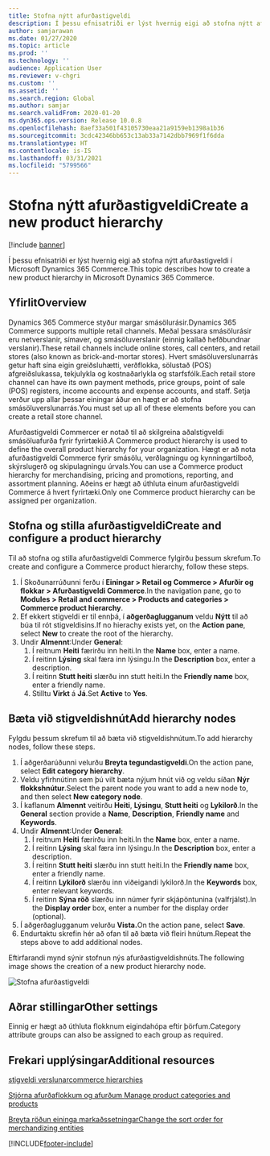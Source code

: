 ```yaml
---
title: Stofna nýtt afurðastigveldi
description: Í þessu efnisatriði er lýst hvernig eigi að stofna nýtt afurðastigveldi í Microsoft Dynamics 365 Commerce.
author: samjarawan
ms.date: 01/27/2020
ms.topic: article
ms.prod: ''
ms.technology: ''
audience: Application User
ms.reviewer: v-chgri
ms.custom: ''
ms.assetid: ''
ms.search.region: Global
ms.author: samjar
ms.search.validFrom: 2020-01-20
ms.dyn365.ops.version: Release 10.0.8
ms.openlocfilehash: 8aef33a501f43105730eaa21a9159eb1398a1b36
ms.sourcegitcommit: 3cdc42346bb653c13ab33a7142dbb7969f1f6dda
ms.translationtype: HT
ms.contentlocale: is-IS
ms.lasthandoff: 03/31/2021
ms.locfileid: "5799566"
---
```

# <a name="create-a-new-product-hierarchy"></a><span data-ttu-id="b293b-103">Stofna nýtt afurðastigveldi</span><span class="sxs-lookup"><span data-stu-id="b293b-103">Create a new product hierarchy</span></span>


[!include [banner](includes/banner.md)]

<span data-ttu-id="b293b-104">Í þessu efnisatriði er lýst hvernig eigi að stofna nýtt afurðastigveldi í Microsoft Dynamics 365 Commerce.</span><span class="sxs-lookup"><span data-stu-id="b293b-104">This topic describes how to create a new product hierarchy in Microsoft Dynamics 365 Commerce.</span></span>

## <a name="overview"></a><span data-ttu-id="b293b-105">Yfirlit</span><span class="sxs-lookup"><span data-stu-id="b293b-105">Overview</span></span>

<span data-ttu-id="b293b-106">Dynamics 365 Commerce styður margar smásölurásir.</span><span class="sxs-lookup"><span data-stu-id="b293b-106">Dynamics 365 Commerce supports multiple retail channels.</span></span> <span data-ttu-id="b293b-107">Meðal þessara smásölurásir eru netverslanir, símaver, og smásöluverslanir (einnig kallað hefðbundnar verslanir).</span><span class="sxs-lookup"><span data-stu-id="b293b-107">These retail channels include online stores, call centers, and retail stores (also known as brick-and-mortar stores).</span></span> <span data-ttu-id="b293b-108">Hvert smásöluverslunarrás getur haft sína eigin greiðsluhætti, verðflokka, sölustað (POS) afgreiðslukassa, tekjulykla og kostnaðarlykla og starfsfólk.</span><span class="sxs-lookup"><span data-stu-id="b293b-108">Each retail store channel can have its own payment methods, price groups, point of sale (POS) registers, income accounts and expense accounts, and staff.</span></span> <span data-ttu-id="b293b-109">Setja verður upp allar þessar einingar áður en hægt er að stofna smásöluverslunarrás.</span><span class="sxs-lookup"><span data-stu-id="b293b-109">You must set up all of these elements before you can create a retail store channel.</span></span> 

<span data-ttu-id="b293b-110">Afurðastigveldi Commercer er notað til að skilgreina aðalstigveldi smásöluafurða fyrir fyrirtækið.</span><span class="sxs-lookup"><span data-stu-id="b293b-110">A Commerce product hierarchy is used to define the overall product hierarchy for your organization.</span></span> <span data-ttu-id="b293b-111">Hægt er að nota afurðastigveldi Commerce fyrir smásölu, verðlagningu og kynningartilboð, skýrslugerð og skipulagningu úrvals.</span><span class="sxs-lookup"><span data-stu-id="b293b-111">You can use a Commerce product hierarchy for merchandising, pricing and promotions, reporting, and assortment planning.</span></span> <span data-ttu-id="b293b-112">Aðeins er hægt að úthluta einum afurðastigveldi Commerce á hvert fyrirtæki.</span><span class="sxs-lookup"><span data-stu-id="b293b-112">Only one Commerce product hierarchy can be assigned per organization.</span></span>

## <a name="create-and-configure-a-product-hierarchy"></a><span data-ttu-id="b293b-113">Stofna og stilla afurðastigveldi</span><span class="sxs-lookup"><span data-stu-id="b293b-113">Create and configure a product hierarchy</span></span>

<span data-ttu-id="b293b-114">Til að stofna og stilla afurðastigveldi Commerce fylgirðu þessum skrefum.</span><span class="sxs-lookup"><span data-stu-id="b293b-114">To create and configure a Commerce product hierarchy, follow these steps.</span></span>

1. <span data-ttu-id="b293b-115">Í Skoðunarrúðunni ferðu í **Einingar \> Retail og Commerce \> Afurðir og flokkar \> Afurðastigveldi Commerce**.</span><span class="sxs-lookup"><span data-stu-id="b293b-115">In the navigation pane, go to **Modules \> Retail and commerce \> Products and categories \> Commerce product hierarchy**.</span></span>
1. <span data-ttu-id="b293b-116">Ef ekkert stigveldi er til ennþá, í **aðgerðaglugganum** veldu **Nýtt** til að búa til rót stigveldisins.</span><span class="sxs-lookup"><span data-stu-id="b293b-116">If no hierachy exists yet, on the **Action pane**, select **New** to create the root of the hierarchy.</span></span>
1. <span data-ttu-id="b293b-117">Undir **Almennt**:</span><span class="sxs-lookup"><span data-stu-id="b293b-117">Under **General**:</span></span>
    1. <span data-ttu-id="b293b-118">Í reitnum **Heiti** færirðu inn heiti.</span><span class="sxs-lookup"><span data-stu-id="b293b-118">In the **Name** box, enter a name.</span></span>
    1. <span data-ttu-id="b293b-119">Í reitinn **Lýsing** skal færa inn lýsingu.</span><span class="sxs-lookup"><span data-stu-id="b293b-119">In the **Description** box, enter a description.</span></span>
    1. <span data-ttu-id="b293b-120">Í reitinn **Stutt heiti** slærðu inn stutt heiti.</span><span class="sxs-lookup"><span data-stu-id="b293b-120">In the **Friendly name** box, enter a friendly name.</span></span>
    1. <span data-ttu-id="b293b-121">Stilltu **Virkt** á **Já**.</span><span class="sxs-lookup"><span data-stu-id="b293b-121">Set **Active** to **Yes**.</span></span>

## <a name="add-hierarchy-nodes"></a><span data-ttu-id="b293b-122">Bæta við stigveldishnút</span><span class="sxs-lookup"><span data-stu-id="b293b-122">Add hierarchy nodes</span></span>

<span data-ttu-id="b293b-123">Fylgdu þessum skrefum til að bæta við stigveldishnútum.</span><span class="sxs-lookup"><span data-stu-id="b293b-123">To add hierarchy nodes, follow these steps.</span></span>

1. <span data-ttu-id="b293b-124">Í aðgerðarúðunni velurðu **Breyta tegundastigveldi**.</span><span class="sxs-lookup"><span data-stu-id="b293b-124">On the action pane, select **Edit category hierarchy**.</span></span>
1. <span data-ttu-id="b293b-125">Veldu yfirhnútinn sem þú vilt bæta nýjum hnút við og veldu síðan **Nýr flokkshnútur**.</span><span class="sxs-lookup"><span data-stu-id="b293b-125">Select the parent node you want to add a new node to, and then select **New category node**.</span></span>
1. <span data-ttu-id="b293b-126">Í kaflanum **Almennt** veitirðu **Heiti**, **Lýsingu**, **Stutt heiti** og **Lykilorð**.</span><span class="sxs-lookup"><span data-stu-id="b293b-126">In the **General** section provide a **Name**, **Description**, **Friendly name** and **Keywords**.</span></span>
1. <span data-ttu-id="b293b-127">Undir **Almennt**:</span><span class="sxs-lookup"><span data-stu-id="b293b-127">Under **General**:</span></span>
    1. <span data-ttu-id="b293b-128">Í reitnum **Heiti** færirðu inn heiti.</span><span class="sxs-lookup"><span data-stu-id="b293b-128">In the **Name** box, enter a name.</span></span>
    1. <span data-ttu-id="b293b-129">Í reitinn **Lýsing** skal færa inn lýsingu.</span><span class="sxs-lookup"><span data-stu-id="b293b-129">In the **Description** box, enter a description.</span></span>
    1. <span data-ttu-id="b293b-130">Í reitinn **Stutt heiti** slærðu inn stutt heiti.</span><span class="sxs-lookup"><span data-stu-id="b293b-130">In the **Friendly name** box, enter a friendly name.</span></span>
    1. <span data-ttu-id="b293b-131">Í reitinn **Lykilorð** slærðu inn viðeigandi lykilorð.</span><span class="sxs-lookup"><span data-stu-id="b293b-131">In the **Keywords** box, enter relevant keywords.</span></span>
    1. <span data-ttu-id="b293b-132">Í reitinn **Sýna röð** slærðu inn númer fyrir skjápöntunina (valfrjálst).</span><span class="sxs-lookup"><span data-stu-id="b293b-132">In the **Display order** box, enter a number for the display order (optional).</span></span>
1. <span data-ttu-id="b293b-133">Í aðgerðaglugganum velurðu **Vista.**</span><span class="sxs-lookup"><span data-stu-id="b293b-133">On the action pane, select **Save**.</span></span>
1. <span data-ttu-id="b293b-134">Endurtaktu skrefin hér að ofan til að bæta við fleiri hnútum.</span><span class="sxs-lookup"><span data-stu-id="b293b-134">Repeat the steps above to add additional nodes.</span></span>

<span data-ttu-id="b293b-135">Eftirfarandi mynd sýnir stofnun nýs afurðastigveldishnúts.</span><span class="sxs-lookup"><span data-stu-id="b293b-135">The following image shows the creation of a new product hierarchy node.</span></span>

![Stofna afurðastigveldi](media/create-product-hierarchy.png)

## <a name="other-settings"></a><span data-ttu-id="b293b-137">Aðrar stillingar</span><span class="sxs-lookup"><span data-stu-id="b293b-137">Other settings</span></span>

<span data-ttu-id="b293b-138">Einnig er hægt að úthluta flokknum eigindahópa eftir þörfum.</span><span class="sxs-lookup"><span data-stu-id="b293b-138">Category attribute groups can also be assigned to each group as required.</span></span>  

## <a name="additional-resources"></a><span data-ttu-id="b293b-139">Frekari upplýsingar</span><span class="sxs-lookup"><span data-stu-id="b293b-139">Additional resources</span></span>

[<span data-ttu-id="b293b-140">stigveldi verslunar</span><span class="sxs-lookup"><span data-stu-id="b293b-140">commerce hierarchies</span></span>](retail-hierarchies.md)

[<span data-ttu-id="b293b-141">Stjórna afurðaflokkum og afurðum </span><span class="sxs-lookup"><span data-stu-id="b293b-141">Manage product categories and products </span></span>](category-management-product-creation.md)

[<span data-ttu-id="b293b-142">Breyta röðun eininga markaðssetningar</span><span class="sxs-lookup"><span data-stu-id="b293b-142">Change the sort order for merchandizing entities</span></span>](custom-order-categories-nav-retail-prod-hierarchy.md)


[!INCLUDE[footer-include](../includes/footer-banner.md)]